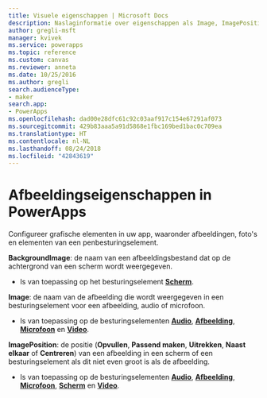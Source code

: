 ```yaml
---
title: Visuele eigenschappen | Microsoft Docs
description: Naslaginformatie over eigenschappen als Image, ImagePosition en BackgroundImage
author: gregli-msft
manager: kvivek
ms.service: powerapps
ms.topic: reference
ms.custom: canvas
ms.reviewer: anneta
ms.date: 10/25/2016
ms.author: gregli
search.audienceType:
- maker
search.app:
- PowerApps
ms.openlocfilehash: dad00e28dfc61c92c03aaf917c154e67291af073
ms.sourcegitcommit: 429b83aaa5a91d5868e1fbc169bed1bac0c709ea
ms.translationtype: HT
ms.contentlocale: nl-NL
ms.lasthandoff: 08/24/2018
ms.locfileid: "42843619"
---
```

# <a name="image-properties-in-powerapps"></a>Afbeeldingseigenschappen in PowerApps
Configureer grafische elementen in uw app, waaronder afbeeldingen, foto's en elementen van een penbesturingselement.

**BackgroundImage**: de naam van een afbeeldingsbestand dat op de achtergrond van een scherm wordt weergegeven.

* Is van toepassing op het besturingselement **[Scherm](control-screen.md)**.

**Image**: de naam van de afbeelding die wordt weergegeven in een besturingselement voor een afbeelding, audio of microfoon.

* Is van toepassing op de besturingselementen **[Audio](control-audio-video.md)**, **[Afbeelding](control-image.md)**, **[Microfoon](control-microphone.md)** en **[Video](control-audio-video.md)**.

**ImagePosition**: de positie (**Opvullen**, **Passend maken**, **Uitrekken**, **Naast elkaar** of **Centreren**) van een afbeelding in een scherm of een besturingselement als dit niet even groot is als de afbeelding.

* Is van toepassing op de besturingselementen **[Audio](control-audio-video.md)**, **[Afbeelding](control-image.md)**, **[Microfoon](control-microphone.md)**, **[Scherm](control-screen.md)** en **[Video](control-audio-video.md)**.

